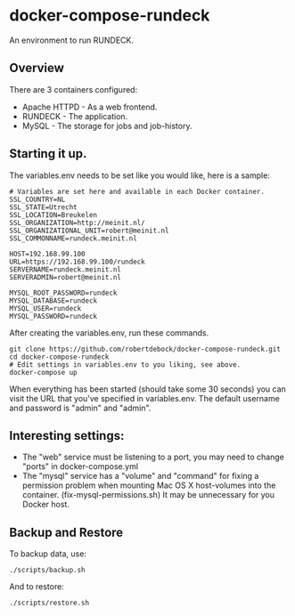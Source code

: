 # docker-compose-rundeck
An environment to run RUNDECK.

## Overview
There are 3 containers configured:
- Apache HTTPD - As a web frontend.
- RUNDECK - The application.
- MySQL - The storage for jobs and job-history.

## Starting it up.
The variables.env needs to be set like you would like, here is a sample:

    # Variables are set here and available in each Docker container.
    SSL_COUNTRY=NL
    SSL_STATE=Utrecht
    SSL_LOCATION=Breukelen
    SSL_ORGANIZATION=http://meinit.nl/
    SSL_ORGANIZATIONAL_UNIT=robert@meinit.nl
    SSL_COMMONNAME=rundeck.meinit.nl
    
    HOST=192.168.99.100
    URL=https://192.168.99.100/rundeck
    SERVERNAME=rundeck.meinit.nl
    SERVERADMIN=robert@meinit.nl

    MYSQL_ROOT_PASSWORD=rundeck
    MYSQL_DATABASE=rundeck
    MYSQL_USER=rundeck
    MYSQL_PASSWORD=rundeck

After creating the variables.env, run these commands.

    git clone https://github.com/robertdebock/docker-compose-rundeck.git
    cd docker-compose-rundeck
    # Edit settings in variables.env to you liking, see above.
    docker-compose up

When everything has been started (should take some 30 seconds) you can visit the URL that you've specified in variables.env.
The default username and password is "admin" and "admin".

## Interesting settings:
- The "web" service must be listening to a port, you may need to change "ports" in docker-compose.yml
- The "mysql" service has a "volume" and "command" for fixing a permission problem when mounting Mac OS X host-volumes into the container. (fix-mysql-permissions.sh) It may be unnecessary for you Docker host. 

## Backup and Restore
To backup data, use:

    ./scripts/backup.sh

And to restore:

    ./scripts/restore.sh
